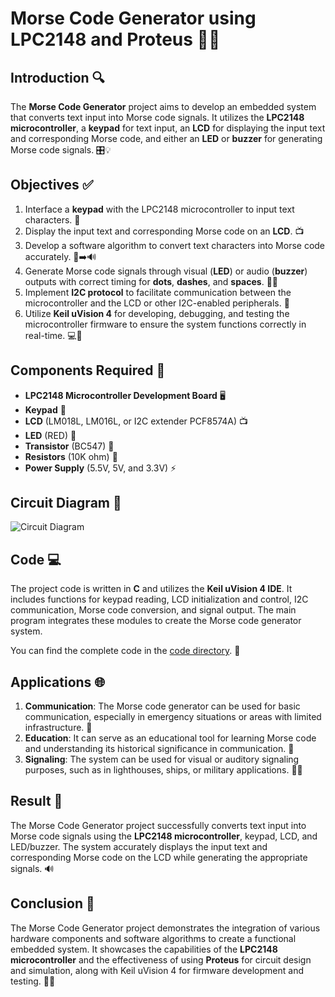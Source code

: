 # **Morse Code Generator using LPC2148 and Proteus** 🤖🔌

## **Introduction** 🔍
The **Morse Code Generator** project aims to develop an embedded system that converts text input into Morse code signals. It utilizes the **LPC2148 microcontroller**, a **keypad** for text input, an **LCD** for displaying the input text and corresponding Morse code, and either an **LED** or **buzzer** for generating Morse code signals. 🎛️💡

## **Objectives** ✅
1. Interface a **keypad** with the LPC2148 microcontroller to input text characters. 🎹
2. Display the input text and corresponding Morse code on an **LCD**. 📺
3. Develop a software algorithm to convert text characters into Morse code accurately. 🔣➡️🔊
4. Generate Morse code signals through visual (**LED**) or audio (**buzzer**) outputs with correct timing for **dots**, **dashes**, and **spaces**. 🔴🔔
5. Implement **I2C protocol** to facilitate communication between the microcontroller and the LCD or other I2C-enabled peripherals. 🔗
6. Utilize **Keil uVision 4** for developing, debugging, and testing the microcontroller firmware to ensure the system functions correctly in real-time. 💻🐞

## **Components Required** 🛒
- **LPC2148 Microcontroller Development Board** 🖥️
- **Keypad** 🎹
- **LCD** (LM018L, LM016L, or I2C extender PCF8574A) 📺
- **LED** (RED) 🔴
- **Transistor** (BC547) 🔌
- **Resistors** (10K ohm) 🔌
- **Power Supply** (5.5V, 5V, and 3.3V) ⚡

## **Circuit Diagram** 🔌
![Circuit Diagram](https://github.com/user-attachments/assets/29d3538c-ca35-4956-a5d8-715953fbf65c)


## **Code** 💻
The project code is written in **C** and utilizes the **Keil uVision 4 IDE**. It includes functions for keypad reading, LCD initialization and control, I2C communication, Morse code conversion, and signal output. The main program integrates these modules to create the Morse code generator system.

You can find the complete code in the [code directory](https://github.com/shreeshatp83/MORSECODE/blob/main/morse_code.c). 📂


## **Applications** 🌐
1. **Communication**: The Morse code generator can be used for basic communication, especially in emergency situations or areas with limited infrastructure. 📡
2. **Education**: It can serve as an educational tool for learning Morse code and understanding its historical significance in communication. 🏫
3. **Signaling**: The system can be used for visual or auditory signaling purposes, such as in lighthouses, ships, or military applications. 🚢⚓

## **Result** 🎉
The Morse Code Generator project successfully converts text input into Morse code signals using the **LPC2148 microcontroller**, keypad, LCD, and LED/buzzer. The system accurately displays the input text and corresponding Morse code on the LCD while generating the appropriate signals. 🔊

## **Conclusion** 🏁
The Morse Code Generator project demonstrates the integration of various hardware components and software algorithms to create a functional embedded system. It showcases the capabilities of the **LPC2148 microcontroller** and the effectiveness of using **Proteus** for circuit design and simulation, along with Keil uVision 4 for firmware development and testing. 🤖🔬

